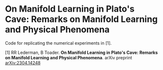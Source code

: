 # On Manifold Learning in Plato's Cave: Remarks on Manifold Learning and Physical Phenomena

Code for replicating the numerical experiments in [1].

[1] RR Lederman, B Toader. __On Manifold Learning in Plato's Cave: Remarks on Manifold Learning and Physical Phenomena__.
arXiv preprint [arXiv:2304.14248](https://arxiv.org/pdf/2304.14248)

